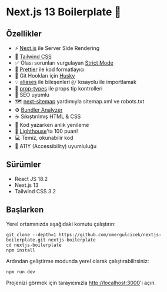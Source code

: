 # Next.js 13 Boilerplate 🚀

## Özellikler

- ⚡ [Next.js](https://nextjs.org/) ile Server Side Rendering
- 💎 [Tailwind CSS](https://tailwindcss.com/)
- ✅ Olası sorunları vurgulayan [Strict Mode](https://beta.nextjs.org/docs/api-reference/next.config.js#appdir)
- 💖 [Prettier](https://prettier.io/) ile kod formatlayıcı
- 🐶 Git Hookları için [Husky](https://typicode.github.io/husky/)
- 💡 [aliases](https://nextjs.org/docs/advanced-features/module-path-aliases) ile bileşenleri `@/` kısayolu ile importlamak
- 🚩 [prop-types](https://www.npmjs.com/package/prop-types) ile props tip kontrolleri
- 🤖 SEO uyumlu
- 🗺️ [next-sitemap](https://www.npmjs.com/package/next-sitemap) yardımıyla sitemap.xml ve robots.txt
- ⚙️ [Bundler Analyzer](https://www.npmjs.com/package/@next/bundle-analyzer)
- ☕ Sıkıştırılmış HTML & CSS
- 💨 Kod yazarken anlık yenileme
- 💯 [Lighthouse](https://pagespeed.web.dev/)'ta 100 puan!
- 💻 Temiz, okunabilir kod
- 📜 A11Y (Accessibility) uyumluluğu


## Sürümler

- React JS 18.2
- Next.js 13
- Tailwind CSS 3.2


## Başlarken

Yerel ortamınızda aşağıdaki komutu çalıştırın:

```
git clone --depth=1 https://github.com/omergulcicek/nextjs-boilerplate.git nextjs-boilerplate
cd nextjs-boilerplate
npm install
```

Ardından geliştirme modunda yerel olarak çalıştırabilirsiniz:
```
npm run dev
```

Projenizi görmek için tarayıcınızla [http://localhost:3000](http://localhost:3000/)'i açın.

